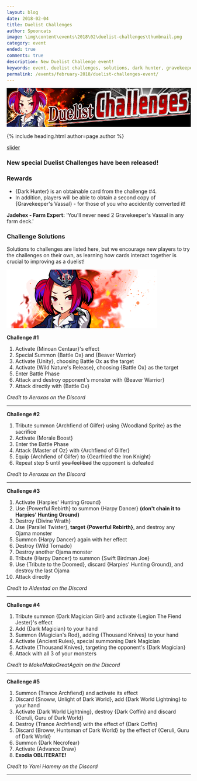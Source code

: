 ```yaml
---
layout: blog
date: 2018-02-04
title: Duelist Challenges
author: Spooncats
image: \img\content\events\2018\02\duelist-challenges\thumbnail.png
category: event
ended: true
comments: true
description: New Duelist Challenge event!
keywords: event, duelist challenges, solutions, dark hunter, gravekeeper's vassal
permalink: /events/february-2018/duelist-challenges-event/
---
```


![banner](\img\content\events\2018\02\duelist-challenges\banner.png)

{% include heading.html author=page.author %}

[slider](/img/content/events/2018/02/duelist-challenges/slider.jpg)

### New special Duelist Challenges have been released!

### Rewards
- {Dark Hunter} is an obtainable card from the challenge #4.
- In addition, players will be able to obtain a second copy of {Gravekeeper's Vassal} - for those of you who accidently converted it!

**Jadehex - Farm Expert:** 'You'll never need 2 Gravekeeper's Vassal in any farm deck.'

### Challenge Solutions
Solutions to challenges are listed here, but we encourage new players to try the challenges on their own, as learning how cards interact together is crucial to improving as a duelist!

![image](\img\content\events\2018\02\duelist-challenges\body-image.png)

**Challenge #1**
1. Activate {Minoan Centaur}'s effect
2. Special Summon {Battle Ox} and {Beaver Warrior}
3. Activate {Unity}, choosing Battle Ox as the target
4. Activate {Wild Nature's Release}, choosing {Battle Ox} as the target
5. Enter Battle Phase
6. Attack and destroy opponent's monster with {Beaver Warrior}
7. Attack directly with {Battle Ox}

*Credit to Aeroxas on the Discord*

---

**Challenge #2**
1. Tribute summon {Archfiend of Gilfer} using {Woodland Sprite} as the sacrifice
2. Activate {Morale Boost}
3. Enter the Battle Phase
4. Attack {Master of Oz} with {Archfiend of Gilfer}
5. Equip {Archfiend of Gilfer} to {Gearfried the Iron Knight}
6. Repeat step 5 until ~~you feel bad~~ the opponent is defeated

*Credit to Aeroxas on the Discord* 

---

**Challenge #3**
1. Activate {Harpies' Hunting Ground}
2. Use {Powerful Rebirth} to summon {Harpy Dancer} **(don't chain it to Harpies' Hunting Ground)**
3. Destroy {Divine Wrath}
4. Use {Parallel Twister}, **target {Powerful Rebirth}**, and destroy any Ojama monster
5. Summon {Harpy Dancer} again with her effect
6. Destroy {Wild Tornado}
7. Destroy another Ojama monster
8. Tribute {Harpy Dancer} to summon {Swift Birdman Joe}
9. Use {Tribute to the Doomed}, discard {Harpies' Hunting Ground}, and destroy the last Ojama
10. Attack directly

*Credit to Aldextad on the Discord*

---

**Challenge #4**
 1. Tribute summon {Dark Magician Girl} and activate {Legion The Fiend Jester}'s effect
2. Add {Dark Magician} to your hand
3. Summon {Magician's Rod}, adding {Thousand Knives} to your hand
4. Activate {Ancient Rules}, special summoning Dark Magician
5. Activate {Thousand Knives}, targeting the opponent's {Dark Magician}
6. Attack with all 3 of your monsters

*Credit to MakeMakoGreatAgain on the Discord*

---

**Challenge #5**
1. Summon {Trance Archfiend} and activate its effect
2. Discard {Snoww, Unlight of Dark World}, add {Dark World Lightning} to your hand
3. Activate {Dark World Lightning}, destroy {Dark Coffin} and discard {Ceruli, Guru of Dark World}
4. Destroy {Trance Archfiend} with the effect of {Dark Coffin}
5. Discard {Broww, Huntsman of Dark World} by the effect of {Ceruli, Guru of Dark World}
6. Summon {Dark Necrofear}
7. Activate {Advance Draw}
8. **Exodia OBLITERATE!**

*Credit to Yami Hammy on the Discord*
  
---